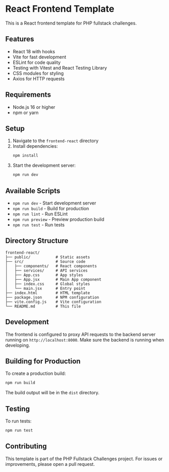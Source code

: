 # React Frontend Template

This is a React frontend template for PHP fullstack challenges.

## Features

- React 18 with hooks
- Vite for fast development
- ESLint for code quality
- Testing with Vitest and React Testing Library
- CSS modules for styling
- Axios for HTTP requests

## Requirements

- Node.js 16 or higher
- npm or yarn

## Setup

1. Navigate to the `frontend-react` directory
2. Install dependencies:
   ```bash
   npm install
   ```
3. Start the development server:
   ```bash
   npm run dev
   ```

## Available Scripts

- `npm run dev` - Start development server
- `npm run build` - Build for production
- `npm run lint` - Run ESLint
- `npm run preview` - Preview production build
- `npm run test` - Run tests

## Directory Structure

```
frontend-react/
├── public/           # Static assets
├── src/              # Source code
│   ├── components/   # React components
│   ├── services/     # API services
│   ├── App.css       # App styles
│   ├── App.jsx       # Main App component
│   ├── index.css     # Global styles
│   └── main.jsx      # Entry point
├── index.html        # HTML template
├── package.json      # NPM configuration
├── vite.config.js    # Vite configuration
└── README.md         # This file
```

## Development

The frontend is configured to proxy API requests to the backend server running on `http://localhost:8000`. Make sure the backend is running when developing.

## Building for Production

To create a production build:
```bash
npm run build
```

The build output will be in the `dist` directory.

## Testing

To run tests:
```bash
npm run test
```

## Contributing

This template is part of the PHP Fullstack Challenges project. For issues or improvements, please open a pull request.